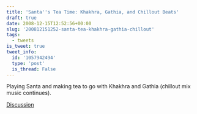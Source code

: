 ```yaml
---
title: 'Santa''s Tea Time: Khakhra, Gathia, and Chillout Beats'
draft: true
date: 2008-12-15T12:52:56+00:00
slug: '200812151252-santa-tea-khakhra-gathia-chillout'
tags:
  - tweets
is_tweet: true
tweet_info:
  id: '1057942494'
  type: 'post'
  is_thread: False
---
```




Playing Santa and making tea to go with Khakhra and Gathia (chillout mix music continues).

[Discussion](https://x.com/sytelus/status/1057942494)
